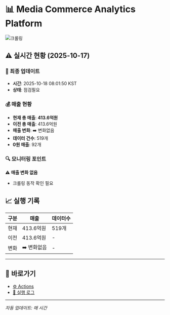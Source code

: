 # 📊 Media Commerce Analytics Platform

![크롤링](https://img.shields.io/badge/크롤링-점검필요-yellow)

## ⚠️ 실시간 현황 (2025-10-17)

### 📍 최종 업데이트
- **시간**: 2025-10-18 08:01:50 KST
- **상태**: 점검필요

### 💰 매출 현황
- **현재 총 매출**: **413.6억원**
- **이전 총 매출**: 413.6억원
- **매출 변화**: ➡️ 변화없음
- **데이터 건수**: 519개
- **0원 매출**: 92개

### 🔍 모니터링 포인트

⚠️ **매출 변화 없음**
- 크롤링 동작 확인 필요


## 📈 실행 기록

| 구분 | 매출 | 데이터수 |
|------|------|----------|
| 현재 | 413.6억원 | 519개 |
| 이전 | 413.6억원 | - |
| 변화 | ➡️ 변화없음 | - |

---

## 🔗 바로가기

- [⚙️ Actions](../../actions)
- [📝 실행 로그](../../actions/workflows/daily_scraping.yml)

---

*자동 업데이트: 매 시간*
